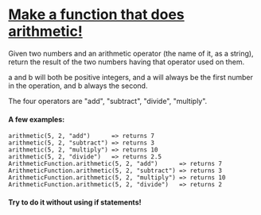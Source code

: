 # [Make a function that does arithmetic!](https://www.codewars.com/kata/583f158ea20cfcbeb400000a) #

Given two numbers and an arithmetic operator (the name of it, as a string), return the result of the two numbers having that operator used on them.

a and b will both be positive integers, and a will always be the first number in the operation, and b always the second.

The four operators are "add", "subtract", "divide", "multiply".

#### A few examples: ####

    arithmetic(5, 2, "add")      => returns 7
    arithmetic(5, 2, "subtract") => returns 3
    arithmetic(5, 2, "multiply") => returns 10
    arithmetic(5, 2, "divide")   => returns 2.5
    ArithmeticFunction.arithmetic(5, 2, "add")      => returns 7
    ArithmeticFunction.arithmetic(5, 2, "subtract") => returns 3
    ArithmeticFunction.arithmetic(5, 2, "multiply") => returns 10
    ArithmeticFunction.arithmetic(5, 2, "divide")   => returns 2

#### Try to do it without using if statements! ####
